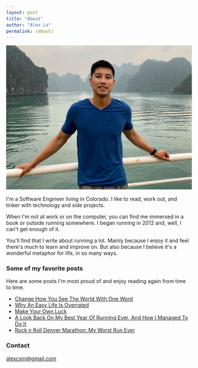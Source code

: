 ```yaml
---
layout: post
title: "About"
author: "Alex Le"
permalink: /about/
---
```


![alex le in halong bay](/assets/alex_le_halong_bay.jpg)

I'm a Software Engineer living in Colorado. I like to read, work out, and tinker with technology and side projects.

When I'm not at work or on the computer, you can find me immersed in a book or outside running somewhere. I began running in 2012 and, well, I can't get enough of it.

You'll find that I write about running a lot. Mainly because I enjoy it and feel there's much to learn and improve on. But also because I believe it's a wonderful metaphor for life, in so many ways.

<h3>Some of my favorite posts</h3>

Here are some posts I'm most proud of and enjoy reading again from time to time.

- [Change How You See The World With One Word][1]
- [Why An Easy Life Is Overrated][2]
- [Make Your Own Luck][3]
- [A Look Back On My Best Year Of Running Ever, And How I Managed To Do It][4]
- [Rock n Roll Denver Marathon: My Worst Run Ever][5]

<h3>Contact</h3>

alexcsm@gmail.com

[1]: /change-one-word
[2]: /easy-life-overrated
[3]: /make-your-own-luck
[4]: /2017-running
[5]: /first-marathon
